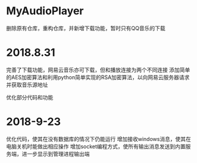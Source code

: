 # MyAudioPlayer
删除原有仓库，重构仓库，并新增下载功能，暂时只有QQ音乐的下载
# 2018.8.31
完善了下载功能，网易云音乐亦可下载，但和播放连接为两个不同连接
添加简单的AES加密算法和利用python简单实现的RSA加密算法，以向网易云服务器请求并获取音乐源地址

优化部分代码和功能

# 2018-9-23
优化代码，使其在没有数据库的情况下仍能运行
增加接收windows消息，使其在电脑关机时能做出相应操作
增加socket编程方式，使所有输出消息发送到内置服务端，进一步显示到管理进程输出端
